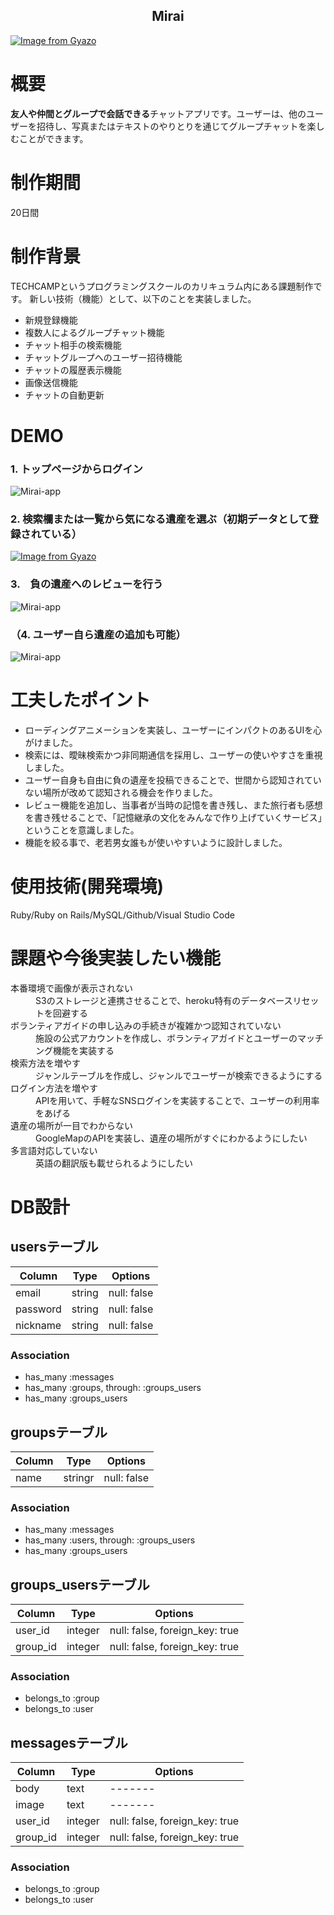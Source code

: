 <h2 align="center">Mirai</h2>

[![Image from Gyazo](https://i.gyazo.com/60f216f03a4eac13189fe087190cd917.jpg)](https://gyazo.com/60f216f03a4eac13189fe087190cd917)


# 概要
**友人や仲間とグループで会話できる**チャットアプリです。ユーザーは、他のユーザーを招待し、写真またはテキストのやりとりを通じてグループチャットを楽しむことができます。

# 制作期間
20日間

# 制作背景
TECHCAMPというプログラミングスクールのカリキュラム内にある課題制作です。
新しい技術（機能）として、以下のことを実装しました。

- 新規登録機能
- 複数人によるグループチャット機能
- チャット相手の検索機能
- チャットグループへのユーザー招待機能
- チャットの履歴表示機能
- 画像送信機能
- チャットの自動更新
 
# DEMO

### 1. トップページからログイン

![Mirai-app](https://gyazo.com/a91b17866111dc0e8aa7743f899f08f4.gif)

### 2. 検索欄または一覧から気になる遺産を選ぶ（初期データとして登録されている）

[![Image from Gyazo](https://i.gyazo.com/a5e6e640164726c7879df10eef2b4b80.jpg)](https://gyazo.com/a5e6e640164726c7879df10eef2b4b80)

### 3.　負の遺産へのレビューを行う

![Mirai-app](https://i.gyazo.com/fedeeba42e1a31c36b52063154e4e8b1.gif)

### （4. ユーザー自ら遺産の追加も可能）

![Mirai-app](https://i.gyazo.com/35ebf5050ef81da56919b575e68ccd4c.png)

# 工夫したポイント
- ローディングアニメーションを実装し、ユーザーにインパクトのあるUIを心がけました。
- 検索には、曖昧検索かつ非同期通信を採用し、ユーザーの使いやすさを重視しました。
- ユーザー自身も自由に負の遺産を投稿できることで、世間から認知されていない場所が改めて認知される機会を作りました。
- レビュー機能を追加し、当事者が当時の記憶を書き残し、また旅行者も感想を書き残せることで、「記憶継承の文化をみんなで作り上げていくサービス」ということを意識しました。
- 機能を絞る事で、老若男女誰もが使いやすいように設計しました。

# 使用技術(開発環境)
Ruby/Ruby on Rails/MySQL/Github/Visual Studio Code

# 課題や今後実装したい機能
<dl>
  <dt>本番環境で画像が表示されない</dt>
  <dd>S3のストレージと連携させることで、heroku特有のデータベースリセットを回避する</dd>
  <dt>ボランティアガイドの申し込みの手続きが複雑かつ認知されていない</dt>
  <dd>施設の公式アカウントを作成し、ボランティアガイドとユーザーのマッチング機能を実装する</dd>
  <dt>検索方法を増やす</dt>
  <dd>ジャンルテーブルを作成し、ジャンルでユーザーが検索できるようにする</dd>
  <dt>ログイン方法を増やす</dt>
  <dd>APIを用いて、手軽なSNSログインを実装することで、ユーザーの利用率をあげる</dd>
  <dt>遺産の場所が一目でわからない</dt>
  <dd>GoogleMapのAPIを実装し、遺産の場所がすぐにわかるようにしたい</dd>
  <dt>多言語対応していない</dt>
  <dd>英語の翻訳版も載せられるようにしたい</dd>
</dl>

# DB設計

## usersテーブル

|Column|Type|Options|
|------|----|-------|
|email|string|null: false|
|password|string|null: false|
|nickname|string|null: false|

### Association
- has_many :messages
- has_many :groups, through: :groups_users
- has_many :groups_users

 ## groupsテーブル

|Column|Type|Options|
|------|----|-------|
|name|stringr|null: false|

### Association
- has_many :messages
- has_many :users, through: :groups_users
- has_many :groups_users
 
 ## groups_usersテーブル

|Column|Type|Options|
|------|----|-------|
|user_id|integer|null: false, foreign_key: true|
|group_id|integer|null: false, foreign_key: true|

### Association
- belongs_to :group
- belongs_to :user

## messagesテーブル

|Column|Type|Options|
|------|----|-------|
|body|text|-------|
|image|text|-------|
|user_id|integer|null: false, foreign_key: true|
|group_id|integer|null: false, foreign_key: true|

### Association
- belongs_to :group
- belongs_to :user
